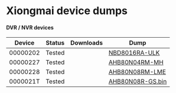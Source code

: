# Xiongmai device dumps


#### DVR / NVR devices
|Device|Status|Downloads|Dump|
|------|------|---------|----|
| 00000202 | Tested ||<a href="https://github.com/buzz1k/xiongmai-dumps/raw/main/NVR/NBD8016RA-ULK.BIN" download="NBD8016RA-ULK.BIN">NBD8016RA-ULK</a>
| 00000227 | Tested ||<a href="https://github.com/buzz1k/xiongmai-dumps/raw/main/DVR/AHB80N04RM-MH.BIN" download="AHB80N04RM-MH.BIN">AHB80N04RM-MH</a>
| 00000228 | Tested ||<a href="https://github.com/buzz1k/xiongmai-dumps/raw/main/DVR/AHB80N08RM-LME.BIN" download="AHB80N08RM-LME.BIN">AHB80N08RM-LME</a>
| 0000021T | Tested ||<a href="https://github.com/buzz1k/xiongmai-dumps/raw/main/DVR/AHB80N08R-GS.BIN" download="AHB80N08R-GS.BIN">AHB80N08R-GS.bin</a>

